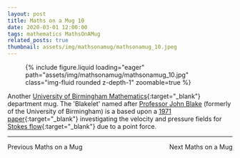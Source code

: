 ```yaml
---
layout: post
title: Maths on a Mug 10
date: 2020-03-01 12:00:00
tags: mathematics MathsOnAMug
related_posts: true
thumbnail: assets/img/mathsonamug/mathsonamug_10.jpeg
---
```


<div class="row mt-3">
    <div class="col-sm mt-3 mt-md-0">
        <figure>
            {% include figure.liquid loading="eager" path="assets/img/mathsonamug/mathsonamug_10.jpg" class="img-fluid rounded z-depth-1" zoomable=true %}
        </figure>
    </div>
</div>

Another [University of Birmingham Mathematics](https://www.birmingham.ac.uk/schools/mathematics){:target="\_blank"} department mug. The 'Blakelet' named after [Professor John Blake](/assets/files/JohnBlake_Bio.pdf) (formerly of the University of Birmingham) is a based upon a [1971 paper](https://www.cambridge.org/core/journals/journal-of-fluid-mechanics/article/abs/spherical-envelope-approach-to-ciliary-propulsion/577A4CDB372F7DE7C232F0CF613E36F8){:target="\_blank"} investigating the velocity and pressure fields for [Stokes flow](https://en.wikipedia.org/wiki/Stokes_flow){:target="\_blank"} due to a point force.

<hr>

<div style="display: flex; justify-content: space-between; align-items: center;">
    <a href="https://seanelvidge.github.io/articles/2019/Maths_on_a_Mug_9/" style="text-decoration: none;">Previous Maths on a Mug</a>
    <a href="https://seanelvidge.github.io/articles/2020/Maths_on_a_Mug_11/" style="text-decoration: none;">Next Maths on a Mug</a>
</div>
